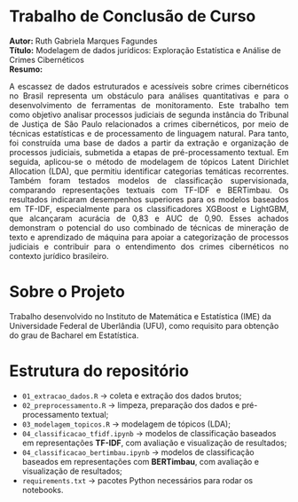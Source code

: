 # Trabalho de Conclusão de Curso
**Autor:** Ruth Gabriela Marques Fagundes  
**Título:** Modelagem de dados jurídicos: Exploração Estatística e Análise de Crimes Cibernéticos  
**Resumo:**  

<p align="justify">  
A escassez de dados estruturados e acessíveis sobre crimes cibernéticos no Brasil representa um obstáculo para análises quantitativas e para o desenvolvimento de ferramentas de monitoramento. Este trabalho tem como objetivo analisar processos judiciais de segunda instância do Tribunal de Justiça de São Paulo relacionados a crimes cibernéticos, por meio de técnicas estatísticas e de processamento de linguagem natural. Para tanto, foi construída uma base de dados a partir da extração e organização de processos judiciais, submetida a etapas de pré-processamento textual. Em seguida, aplicou-se o método de modelagem de tópicos Latent Dirichlet Allocation (LDA), que permitiu identificar categorias temáticas recorrentes. Também foram testados modelos de classificação supervisionada, comparando representações textuais com TF-IDF e BERTimbau. Os resultados indicaram desempenhos superiores para os modelos baseados em TF-IDF, especialmente para os classificadores XGBoost e LightGBM, que alcançaram acurácia de 0,83 e AUC de 0,90. Esses achados demonstram o potencial do uso combinado de técnicas de mineração de texto e aprendizado de máquina para apoiar a categorização de processos judiciais e contribuir para o entendimento dos crimes cibernéticos no contexto jurídico brasileiro.
</p>

# Sobre o Projeto  
Trabalho desenvolvido no Instituto de Matemática e Estatística (IME) da Universidade Federal de Uberlândia (UFU), como requisito para obtenção do grau de Bacharel em Estatística.

# Estrutura do repositório 
- `01_extracao_dados.R` → coleta e extração dos dados brutos;  
- `02_preprocessamento.R` → limpeza, preparação dos dados e pré-processamento textual;  
- `03_modelagem_topicos.R` → modelagem de tópicos (LDA);  
- `04_classificacao_tfidf.ipynb` → modelos de classificação baseados em representações **TF-IDF**, com avaliação e visualização de resultados;  
- `04_classificacao_bertimbau.ipynb` → modelos de classificação baseados em representações com **BERTimbau**, com avaliação e visualização de resultados;  
- `requirements.txt` → pacotes Python necessários para rodar os notebooks.  

